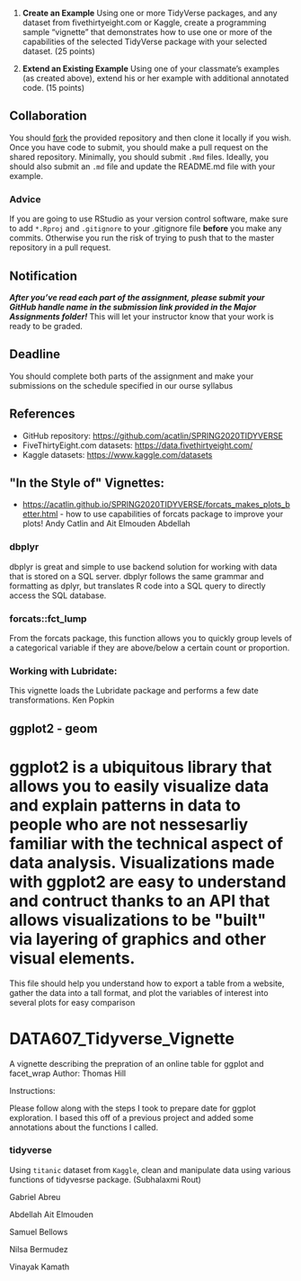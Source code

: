 1. **Create an Example** Using one or more TidyVerse packages, and any dataset from fivethirtyeight.com or Kaggle, create a programming sample “vignette” that demonstrates how to use one or more of the capabilities of the selected TidyVerse package with your selected dataset. (25 points)

2. **Extend an Existing Example** Using one of your classmate’s examples (as created above), extend his or her example with additional annotated code. (15 points)

## Collaboration
You should [fork](https://github.community/t5/Support-Protips/The-difference-between-forking-and-cloning-a-repository/ba-p/1372) the provided repository and then clone it locally if you wish. Once you have code to submit, you should make a pull request on the shared repository. Minimally, you should submit `.Rmd` files. Ideally, you should also submit an `.md` file and update the README.md file with your example.

### Advice
If you are going to use RStudio as your version control software, make sure to add `*.Rproj` and `.gitignore` to your .gitignore file **before** you make any commits. Otherwise you run the risk of trying to push that to the master repository in a pull request.

## Notification
***After you’ve read each part of the assignment, please submit your GitHub handle name in the submission link provided in the Major Assignments folder!*** This will let your instructor know that your work is ready to be graded.

## Deadline
You should complete both parts of the assignment and make your submissions on the schedule specified in our ourse syllabus

## References
* GitHub repository:  https://github.com/acatlin/SPRING2020TIDYVERSE
* FiveThirtyEight.com datasets:  https://data.fivethirtyeight.com/
* Kaggle datasets:  https://www.kaggle.com/datasets

## "In the Style of" Vignettes:

* https://acatlin.github.io/SPRING2020TIDYVERSE/forcats_makes_plots_better.html - how to use capabilities of forcats package to improve your plots!  Andy Catlin and Ait Elmouden Abdellah


### dbplyr 
dbplyr is great and simple to use backend solution for working with data that is stored on a SQL server. dbplyr follows the same grammar and formatting as dplyr, but translates R code into a SQL query to directly access the SQL database. 

### forcats::fct_lump
From the forcats package, this function allows you to quickly group levels of a categorical variable if they are above/below a certain count or proportion.

### Working with Lubridate:
This vignette loads the Lubridate package and performs a few date transformations. Ken Popkin


## ggplot2 - geom
ggplot2 is a ubiquitous library that allows you to easily visualize data and explain patterns in data to people who are not nessesarliy familiar with the technical aspect of data analysis. Visualizations made with ggplot2 are easy to understand and contruct thanks to an API that allows visualizations to be "built" via layering of graphics and other visual elements.
=======
This file should help you understand how to export a table from a website, gather the data into a tall format, and plot the variables of interest into several plots for easy comparison

# DATA607_Tidyverse_Vignette
 A vignette describing the prepration of an online table for ggplot and facet_wrap
Author: Thomas Hill

Instructions:

Please follow along with the steps I took to prepare date for ggplot exploration.  I based this off of a previous project and added some annotations about the functions I called.

### tidyverse
Using `titanic` dataset from `Kaggle`, clean and manipulate data using various functions of tidyvesrse package. (Subhalaxmi Rout) 

Gabriel Abreu

Abdellah Ait Elmouden

Samuel Bellows

Nilsa Bermudez

Vinayak Kamath

